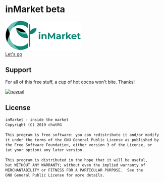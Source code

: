 # inMarket beta

<a href="https://chatrg.github.io/inmarket"><img width="240px" src="https://raw.githubusercontent.com/chatRG/inmarket/gh-pages/images/logo.png" /><br/>Let's go</a>

## Support
For all of this free stuff, a cup of hot cocoa won't bite. Thanks!

[![paypal](https://www.paypalobjects.com/en_US/i/btn/btn_donateCC_LG.gif)](https://paypal.me/chatrg/5usd)


License
-------

    inMarket - inside the market
    Copyright (C) 2019 chatRG

    This program is free software: you can redistribute it and/or modify
    it under the terms of the GNU General Public License as published by
    the Free Software Foundation, either version 3 of the License, or
    (at your option) any later version.

    This program is distributed in the hope that it will be useful,
    but WITHOUT ANY WARRANTY; without even the implied warranty of
    MERCHANTABILITY or FITNESS FOR A PARTICULAR PURPOSE.  See the
    GNU General Public License for more details.
